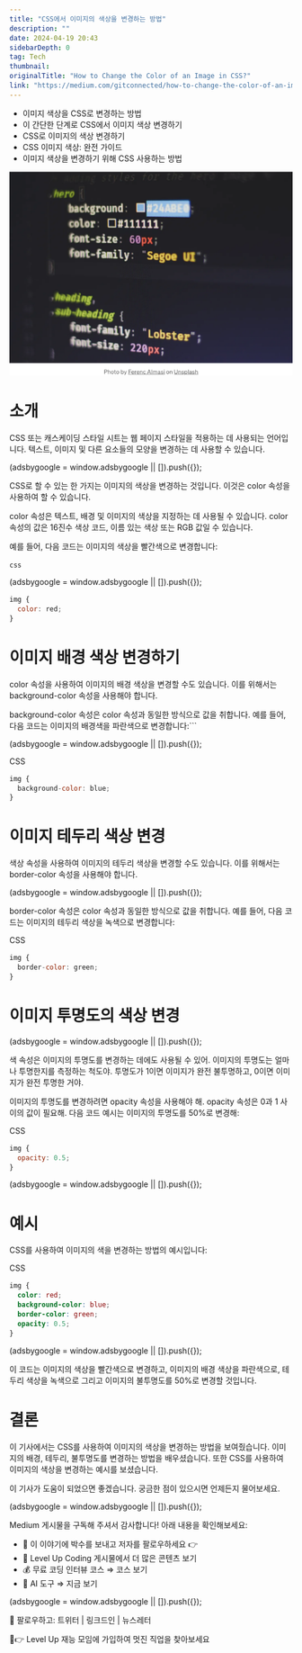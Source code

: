 ```yaml
---
title: "CSS에서 이미지의 색상을 변경하는 방법"
description: ""
date: 2024-04-19 20:43
sidebarDepth: 0
tag: Tech
thumbnail: 
originalTitle: "How to Change the Color of an Image in CSS?"
link: "https://medium.com/gitconnected/how-to-change-the-color-of-an-image-in-css-8eaa85251bfe"
---
```



- 이미지 색상을 CSS로 변경하는 방법
- 이 간단한 단계로 CSS에서 이미지 색상 변경하기
- CSS로 이미지의 색상 변경하기
- CSS 이미지 색상: 완전 가이드
- 이미지 색상을 변경하기 위해 CSS 사용하는 방법

![이미지](./img/HowtoChangetheColorofanImageinCSS_0.png)

# 소개

CSS 또는 캐스케이딩 스타일 시트는 웹 페이지 스타일을 적용하는 데 사용되는 언어입니다. 텍스트, 이미지 및 다른 요소들의 모양을 변경하는 데 사용할 수 있습니다.

<!-- ui-log 수평형 -->
<ins class="adsbygoogle"
  style="display:block"
  data-ad-client="ca-pub-4877378276818686"
  data-ad-slot="9743150776"
  data-ad-format="auto"
  data-full-width-responsive="true"></ins>
<component is="script">
(adsbygoogle = window.adsbygoogle || []).push({});
</component>

CSS로 할 수 있는 한 가지는 이미지의 색상을 변경하는 것입니다. 이것은 color 속성을 사용하여 할 수 있습니다.

color 속성은 텍스트, 배경 및 이미지의 색상을 지정하는 데 사용될 수 있습니다. color 속성의 값은 16진수 색상 코드, 이름 있는 색상 또는 RGB 값일 수 있습니다.

예를 들어, 다음 코드는 이미지의 색상을 빨간색으로 변경합니다:

```css```

<!-- ui-log 수평형 -->
<ins class="adsbygoogle"
  style="display:block"
  data-ad-client="ca-pub-4877378276818686"
  data-ad-slot="9743150776"
  data-ad-format="auto"
  data-full-width-responsive="true"></ins>
<component is="script">
(adsbygoogle = window.adsbygoogle || []).push({});
</component>

```js
img {
  color: red;
}
```

# 이미지 배경 색상 변경하기

color 속성을 사용하여 이미지의 배경 색상을 변경할 수도 있습니다. 이를 위해서는 background-color 속성을 사용해야 합니다.

background-color 속성은 color 속성과 동일한 방식으로 값을 취합니다. 예를 들어, 다음 코드는 이미지의 배경색을 파란색으로 변경합니다:```

<!-- ui-log 수평형 -->
<ins class="adsbygoogle"
  style="display:block"
  data-ad-client="ca-pub-4877378276818686"
  data-ad-slot="9743150776"
  data-ad-format="auto"
  data-full-width-responsive="true"></ins>
<component is="script">
(adsbygoogle = window.adsbygoogle || []).push({});
</component>

CSS

```js
img {
  background-color: blue;
}
```

# 이미지 테두리 색상 변경

색상 속성을 사용하여 이미지의 테두리 색상을 변경할 수도 있습니다. 이를 위해서는 border-color 속성을 사용해야 합니다.

<!-- ui-log 수평형 -->
<ins class="adsbygoogle"
  style="display:block"
  data-ad-client="ca-pub-4877378276818686"
  data-ad-slot="9743150776"
  data-ad-format="auto"
  data-full-width-responsive="true"></ins>
<component is="script">
(adsbygoogle = window.adsbygoogle || []).push({});
</component>

border-color 속성은 color 속성과 동일한 방식으로 값을 취합니다. 예를 들어, 다음 코드는 이미지의 테두리 색상을 녹색으로 변경합니다:

CSS

```js
img {
  border-color: green;
}
```

# 이미지 투명도의 색상 변경

<!-- ui-log 수평형 -->
<ins class="adsbygoogle"
  style="display:block"
  data-ad-client="ca-pub-4877378276818686"
  data-ad-slot="9743150776"
  data-ad-format="auto"
  data-full-width-responsive="true"></ins>
<component is="script">
(adsbygoogle = window.adsbygoogle || []).push({});
</component>

색 속성은 이미지의 투명도를 변경하는 데에도 사용될 수 있어. 이미지의 투명도는 얼마나 투명한지를 측정하는 척도야. 투명도가 1이면 이미지가 완전 불투명하고, 0이면 이미지가 완전 투명한 거야.

이미지의 투명도를 변경하려면 opacity 속성을 사용해야 해. opacity 속성은 0과 1 사이의 값이 필요해. 다음 코드 예시는 이미지의 투명도를 50%로 변경해:

CSS

```js
img {
  opacity: 0.5;
}
```

<!-- ui-log 수평형 -->
<ins class="adsbygoogle"
  style="display:block"
  data-ad-client="ca-pub-4877378276818686"
  data-ad-slot="9743150776"
  data-ad-format="auto"
  data-full-width-responsive="true"></ins>
<component is="script">
(adsbygoogle = window.adsbygoogle || []).push({});
</component>

# 예시

CSS를 사용하여 이미지의 색을 변경하는 방법의 예시입니다:

CSS

```css
img {
  color: red;
  background-color: blue;
  border-color: green;
  opacity: 0.5;
}
```

<!-- ui-log 수평형 -->
<ins class="adsbygoogle"
  style="display:block"
  data-ad-client="ca-pub-4877378276818686"
  data-ad-slot="9743150776"
  data-ad-format="auto"
  data-full-width-responsive="true"></ins>
<component is="script">
(adsbygoogle = window.adsbygoogle || []).push({});
</component>

이 코드는 이미지의 색상을 빨간색으로 변경하고, 이미지의 배경 색상을 파란색으로, 테두리 색상을 녹색으로 그리고 이미지의 불투명도를 50%로 변경할 것입니다.

# 결론

이 기사에서는 CSS를 사용하여 이미지의 색상을 변경하는 방법을 보여줬습니다. 이미지의 배경, 테두리, 불투명도를 변경하는 방법을 배우셨습니다. 또한 CSS를 사용하여 이미지의 색상을 변경하는 예시를 보셨습니다.

이 기사가 도움이 되었으면 좋겠습니다. 궁금한 점이 있으시면 언제든지 물어보세요.

<!-- ui-log 수평형 -->
<ins class="adsbygoogle"
  style="display:block"
  data-ad-client="ca-pub-4877378276818686"
  data-ad-slot="9743150776"
  data-ad-format="auto"
  data-full-width-responsive="true"></ins>
<component is="script">
(adsbygoogle = window.adsbygoogle || []).push({});
</component>

Medium 게시물을 구독해 주셔서 감사합니다! 아래 내용을 확인해보세요:

- 👏 이 이야기에 박수를 보내고 저자를 팔로우하세요 👉
- 📰 Level Up Coding 게시물에서 더 많은 콘텐츠 보기
- 💰 무료 코딩 인터뷰 코스 ⇒ 코스 보기
- 🧠 AI 도구 ⇒ 지금 보기

<!-- ui-log 수평형 -->
<ins class="adsbygoogle"
  style="display:block"
  data-ad-client="ca-pub-4877378276818686"
  data-ad-slot="9743150776"
  data-ad-format="auto"
  data-full-width-responsive="true"></ins>
<component is="script">
(adsbygoogle = window.adsbygoogle || []).push({});
</component>

🔔 팔로우하고: 트위터 | 링크드인 | 뉴스레터

🚀👉 Level Up 재능 모임에 가입하여 멋진 직업을 찾아보세요